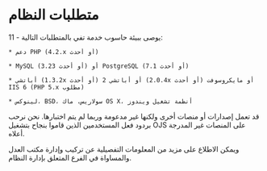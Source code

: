# متطلبات النظام

11 - يوصى ببيئة حاسوب خدمة تفي بالمتطلبات التالية:

    * دعم PHP (4.2.x أو أحدث)

    * MySQL (3.23 أو أحدث) أو PostgreSQL (7.1 أو أحدث)

    * أباتشي (1.3.2x أو أحدث) أو أباتشي 2 (2.0.4x أو أحدث) أو مايكروسوفت IIS 6 (PHP 5.x مطلوب)

    * لينوكس، BSD، سولاريس، ماك OS X، أنظمة تشغيل ويندوز

قد تعمل إصدارات أو منصات أخرى ولكنها غير مدعومة وربما لم يتم اختبارها. نحن نرحب بردود فعل المستخدمين الذين قاموا بنجاح بتشغيل OJS على المنصات غير المدرجة أعلاه.

ويمكن الاطلاع على مزيد من المعلومات التفصيلية عن تركيب وإدارة مكتب العدل والمساواة في الفرع المتعلق بإدارة النظام.
